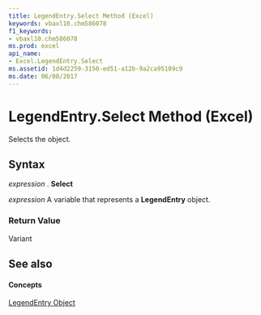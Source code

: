```yaml
---
title: LegendEntry.Select Method (Excel)
keywords: vbaxl10.chm586078
f1_keywords:
- vbaxl10.chm586078
ms.prod: excel
api_name:
- Excel.LegendEntry.Select
ms.assetid: 1d4d2259-3150-ed51-a12b-9a2ca95109c9
ms.date: 06/08/2017
---
```



# LegendEntry.Select Method (Excel)

Selects the object.


## Syntax

 _expression_ . **Select**

 _expression_ A variable that represents a **LegendEntry** object.


### Return Value

Variant


## See also


#### Concepts


[LegendEntry Object](Excel.LegendEntry(objec).md)


